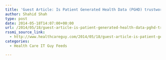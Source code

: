 ```yaml
---
title: 'Guest Article: Is Patient Generated Health Data (PGHD) trustworthy enough to use in health record banks?'
author: Shahid Shah
type: post
date: 2014-05-18T14:07:00+00:00
url: /2014/05/18/guest-article-is-patient-generated-health-data-pghd-trustworthy-enough-to-use-in-health-record-banks/
rssmi_source_link:
  - http://www.healthcareguy.com/2014/05/18/guest-article-is-patient-generated-health-data-pghd-trustworthy-enough-to-use-in-health-record-banks/
categories:
  - Health Care IT Guy Feeds

---
```

